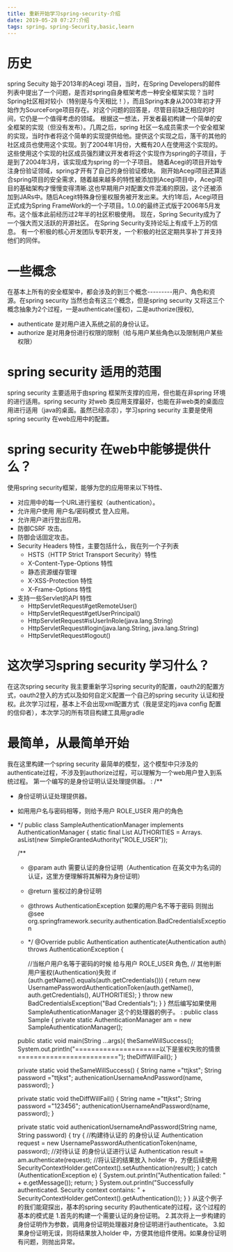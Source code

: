 ```yaml
---
title: 重新开始学习spring-security-介绍
date: 2019-05-28 07:27:介绍
tags: spring，spring-Security,basic,learn
---
```

# 历史
spring Secuity 始于2013年的Acegi 项目，当时，在Spring Developers的邮件列表中提出了一个问题，是否对spring自身框架考虑一种安全框架实现？当时Spring社区相对较小（特别是与今天相比！），而且Spring本身从2003年初才开始作为SourceForge项目存在。对这个问题的回答是，尽管目前缺乏相应的时间，它仍是一个值得考虑的领域。
根据这一想法，开发者最初构建一个简单的安全框架的实现（但没有发布）。几周之后，spring 社区一名成员需求一个安全框架的实现，当时作者将这个简单的实现提供给他。提供这个实现之后，落干的其他的社区成员也使用这个实现。到了2004年1月份，大概有20人在使用这个实现的。这些使用这个实现的社区成员强烈建议开发者将这个实现作为spring的子项目，于是到了2004年3月，该实现成为spring 的一个子项目。
随着Acegi的项目开始专注身份验证领域，spring才开有了自己的身份验证模块。
刚开始Acegi项目还算适合spring项目的安全需求，随着越来越多的特性被添加到Acegi项目中，Acegi项目的基础架构才慢慢变得清晰.这也早期用户对配置文件混淆的原因，这个还被添加到JARs中。随后Acegit特殊身份鉴权服务被开发出来。大约1年后，Acegi项目正式成为Spring FrameWork的一个子项目。1.0.0的最终正式版于2006年5月发布。这个版本此前经历过2年半的社区积极使用。
现在，Spring Security成为了一个强大而又活跃的开源社区。 在Spring Security支持论坛上有成千上万的信息。 有一个积极的核心开发团队专职开发，一个积极的社区定期共享补丁并支持他们的同伴。
# 一些概念
在基本上所有的安全框架中，都会涉及的到三个概念---------用户、角色和资源。在spring security 当然也会有这三个概念，但是spring security 又将这三个概念抽象为2个过程，一是authenticate(鉴权)，二是authorize(授权),
 * authenticate 是对用户进入系统之前的身份认证。
 * authorize 是对用身份进行权限的限制（给与用户某些角色以及限制用户某些权限）
# spring security 适用的范围
spring security 主要适用于由spring 框架所支撑的应用，但也能在非spring 环境的进行适用。spring security 对web 类应用支撑最好，也能在非web类的桌面应用进行适用（java的桌面。虽然已经凉凉），学习spring security 主要是使用spring security 在web应用中的配置。
# spring security 在web中能够提供什么？
使用spring security框架，能够为您的应用带来以下特性、
 * 对应用中的每一个URL进行鉴权（authentication）。 
 * 允许用户使用 用户名/密码模式 登入应用。
 * 允许用户进行登出应用。
 * 防御CSRF 攻击。
 * 防御会话固定攻击。
 * Security Headers 特性，主要包括什么，我在列一个子列表
    + HSTS（HTTP Strict Transport Security）特性
    + X-Content-Type-Options 特性
    + 静态资源缓存管理
    + X-XSS-Protection 特性
    + X-Frame-Options 特性
 * 支持一些Servlet的API 特性
    + HttpServletRequest#getRemoteUser()
    + HttpServletRequest#getUserPrincipal()
    + HttpServletRequest#isUserInRole(java.lang.String)
    + HttpServletRequest#login(java.lang.String, java.lang.String)
    + HttpServletRequest#logout()
# 这次学习spring security 学习什么？
在这次spring security 我主要重新学习spring security的配置，oauth2的配置方式，oauth2登入的方式以及如何自定义配置一个自己的spring security 认证和授权。此次学习过程，基本上不会出现xml配置方式（我是坚定的java config 配置的信仰者），本次学习的所有项目构建工具用gradle
# 最简单，从最简单开始
我在这里构建一个spring security 最简单的模型，这个模型中只涉及的authenticate过程，不涉及到authorize过程，可以理解为一个web用户登入到系统过程。
第一个编写的是身份证明认证处理提供器。
:    /**
 * 身份证明认证处理提供器。
 * 如用用户名与密码相等，则给予用户 ROLE_USER 用户的角色
 * */
public class SampleAuthenticationManager implements AuthenticationManager {
    static final List<GrantedAuthority> AUTHORITIES = Arrays.
            asList(new SimpleGrantedAuthority("ROLE_USER"));

    /**
     * @param auth 需要认证的身份证明（Authentication 在英文中为名词的认证，这里方便理解将其解释为身份证明）
     * @return 鉴权过的身份证明
     * @throws AuthenticationException 如果的用户名不等于密码 则抛出@see org.springframework.security.authentication.BadCredentialsException
     * */
    @Override
    public Authentication authenticate(Authentication auth) throws AuthenticationException {

        //当帐户用户名等于密码的时候 给与用户 ROLE_USER 角色,
        // 其他判断 用户鉴权(Authentication)失败
        if (auth.getName().equals(auth.getCredentials())) {
            return new UsernamePasswordAuthenticationToken(auth.getName(),
                    auth.getCredentials(), AUTHORITIES);
        }
        throw new BadCredentialsException("Bad Credentials");
    }
}
然后编写如果使用SampleAuthenticationManager 这个的处理器的例子。
:    public class Sample {
    private static AuthenticationManager am = new SampleAuthenticationManager();

    public static void  main(String ...args){
        theSameWillSuccess();
        System.out.println("=====================以下是鉴权失败的情景=========================");
        theDiffWillFail();
    }

    private static void theSameWillSuccess() {
        String name     ="ttjkst";
        String password ="ttjkst";
        authenicationUsernameAndPassword(name, password);
    }


    private static void theDiffWillFail() {
        String name     ="ttjkst";
        String password ="123456";
        authenicationUsernameAndPassword(name, password);
    }

    private static void authenicationUsernameAndPassword(String name, String password) {
        try {
            //构建待认证的 的身份认证
            Authentication request = new UsernamePasswordAuthenticationToken(name, password);
            //对待认证 的身份认证进行认证
            Authentication result  = am.authenticate(request);
            //将认证的结果放入 holder 中，方便后续使用
            SecurityContextHolder.getContext().setAuthentication(result);
        } catch (AuthenticationException e) {
            System.out.println("Authentication failed: " + e.getMessage());
            return;
        }
        System.out.println("Successfully authenticated. Security context contains: " +
                SecurityContextHolder.getContext().getAuthentication());
    }
}
从这个例子的我们能窥探出，基本的spring security 的authenticate的过程，这个过程的基本的模式是
1.首先的构建一个需要认证的身份证明。
2.其次将上一步构建的身份证明作为参数，调用身份证明处理器对身份证明进行authenticate。
3.如果身份证明无误，则将结果放入holder 中，方便其他组件使用。如果身份证明有问题，则抛出异常。
